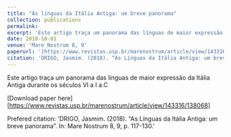 ```yaml
---
title: "As línguas da Itália Antiga: um breve panorama"
collection: publications
permalink: 
excerpt: 'Este artigo traça um panorama das línguas de maior expressão da Itália Antiga durante os séculos VI a I a.C'
date: 2018-10-01
venue: 'Mare Nostrum 8, 9'
paperurl: '[https://www.revistas.usp.br/marenostrum/article/view/143316/138068]'
citation: 'DRIGO, Jasmim. (2018). “As Línguas da Itália Antiga: um breve panorama”. In: Mare Nostrum 8, 9, p. 117-130.'
---
```

Este artigo traça um panorama das línguas de maior expressão da Itália Antiga durante os séculos VI a I a.C

[Download paper here][https://www.revistas.usp.br/marenostrum/article/view/143316/138068]

Prefered citation: 'DRIGO, Jasmim. (2018). “As Línguas da Itália Antiga: um breve panorama”. In: Mare Nostrum 8, 9, p. 117-130.'
